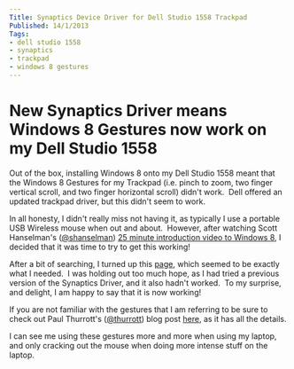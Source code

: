 ```yaml
---
Title: Synaptics Device Driver for Dell Studio 1558 Trackpad
Published: 14/1/2013
Tags:
- dell studio 1558
- synaptics
- trackpad
- windows 8 gestures
---
```


# New Synaptics Driver means Windows 8 Gestures now work on my Dell Studio 1558

Out of the box, installing Windows 8 onto my Dell Studio 1558 meant that the Windows 8 Gestures for my Trackpad (i.e. pinch to zoom, two finger vertical scroll, and two finger horizontal scroll) didn't work.  Dell offered an updated trackpad driver, but this didn't seem to work.

In all honesty, I didn't really miss not having it, as typically I use a portable USB Wireless mouse when out and about.  However, after watching Scott Hanselman's ([@shanselman](https://twitter.com/shanselman)) [25 minute introduction video to Windows 8](http://www.hanselman.com/blog/TheMissingWindows8InstructionalVideo.aspx), I decided that it was time to try to get this working!

After a bit of searching, I turned up this [page](http://www.synaptics.com/resources/drivers), which seemed to be exactly what I needed.  I was holding out too much hope, as I had tried a previous version of the Synaptics Driver, and it also hadn't worked.  To my surprise, and delight, I am happy to say that it is now working!

If you are not familiar with the gestures that I am referring to be sure to check out Paul Thurrott's ([@thurrott](http://twitter.com/thurrott)) blog post [here](http://winsupersite.com/windows-8/windows-8-tip-use-trackpad-multi-touch-gestures), as it has all the details.

I can see me using these gestures more and more when using my laptop, and only cracking out the mouse when doing more intense stuff on the laptop.
